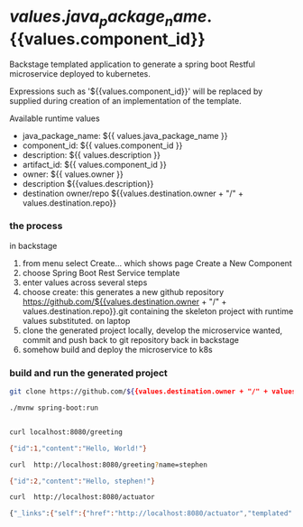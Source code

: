 ${{values.java_package_name}}.${{values.component_id}}
=====
Backstage templated application to generate a spring boot Restful microservice deployed to kubernetes.

Expressions such as '${{values.component_id}}' will be replaced by supplied during creation of an implementation of the template.

Available runtime values
- java_package_name: ${{ values.java_package_name }}
- component_id: ${{ values.component_id }}
- description: ${{ values.description }}
- artifact_id: ${{ values.component_id }}
- owner: ${{ values.owner }}
- description ${{values.description}}
- destination owner/repo ${{values.destination.owner + "/" + values.destination.repo}}

### the process

in backstage
1) from menu select Create... which shows page Create a New Component
2) choose Spring Boot Rest Service template
3) enter values across several steps
4) choose create: this generates a new github repository https://github.com/${{values.destination.owner + "/" + values.destination.repo}}.git containing the skeleton project with runtime values substituted.
on laptop
5) clone the generated project locally, develop the microservice wanted, commit and push back to git repository
back in backstage
6) somehow build and deploy the microservice to k8s



### build and run the generated project

```bash
git clone https://github.com/${{values.destination.owner + "/" + values.destination.repo}}.git

./mvnw spring-boot:run


curl localhost:8080/greeting

{"id":1,"content":"Hello, World!"}

curl  http://localhost:8080/greeting?name=stephen

{"id":2,"content":"Hello, stephen!"}

curl  http://localhost:8080/actuator

{"_links":{"self":{"href":"http://localhost:8080/actuator","templated":false},"health-path":{"href":"http://localhost:8080/actuator/health/{*path}","templated":true},"health":{"href":"http://localhost:8080/actuator/health","templated":false},"info":{"href":"http://localhost:8080/actuator/info","templated":false}}}

```
